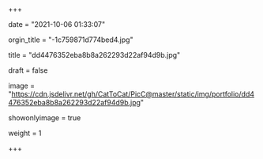 +++

date = "2021-10-06 01:33:07"

orgin_title = "-1c759871d774bed4.jpg"

title = "dd4476352eba8b8a262293d22af94d9b.jpg"

draft = false

image = "https://cdn.jsdelivr.net/gh/CatToCat/PicC@master/static/img/portfolio/dd4476352eba8b8a262293d22af94d9b.jpg"

showonlyimage = true

weight = 1

+++